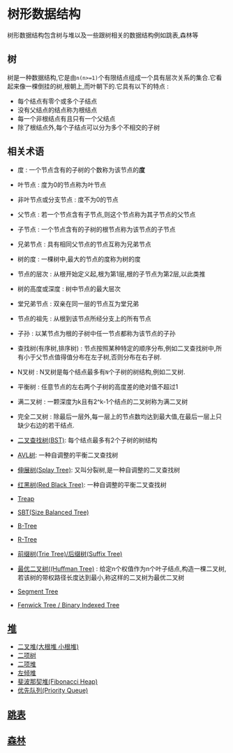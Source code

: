 # 树形数据结构

树形数据结构包含树与堆以及一些跟树相关的数据结构例如跳表,森林等

## 树

树是一种数据结构,它是由`n(n>=1)`个有限结点组成一个具有层次关系的集合.它看起来像一棵倒挂的树,根朝上,而叶朝下的.它具有以下的特点 :

* 每个结点有零个或多个子结点
* 没有父结点的结点称为根结点
* 每一个非根结点有且只有一个父结点
* 除了根结点外,每个子结点可以分为多个不相交的子树

## 相关术语

* 度 : 一个节点含有的子树的个数称为该节点的**度**
* 叶节点 : 度为0的节点称为叶节点
* 非叶节点或分支节点 : 度不为0的节点
* 父节点 : 若一个节点含有子节点,则这个节点称为其子节点的父节点
* 子节点 : 一个节点含有的子树的根节点称为该节点的子节点
* 兄弟节点 : 具有相同父节点的节点互称为兄弟节点
* 树的度 : 一棵树中,最大的节点的度称为树的度
* 节点的层次 : 从根开始定义起,根为第1层,根的子节点为第2层,以此类推
* 树的高度或深度 : 树中节点的最大层次
* 堂兄弟节点 : 双亲在同一层的节点互为堂兄弟
* 节点的祖先 : 从根到该节点所经分支上的所有节点
* 子孙 : 以某节点为根的子树中任一节点都称为该节点的子孙
* 查找树(有序树,排序树) : 节点按照某种特定的顺序分布,例如二叉查找树中,所有小于父节点值得值分布在左子树,否则分布在右子树.
* N叉树 : N叉树是每个结点最多有`N`个子树的树结构,例如二叉树.
* 平衡树 : 任意节点的左右两个子树的高度差的绝对值不超过1
* 满二叉树 : 一颗深度为k且有2^k-1个结点的二叉树称为满二叉树
* 完全二叉树 : 除最后一层外,每一层上的节点数均达到最大值,在最后一层上只缺少右边的若干结点.

* [二叉查找树(BST)](./BinaryTree.md): 每个结点最多有2个子树的树结构
* [AVL树](./AVLTree.md): 一种自调整的平衡二叉查找树
* [伸展树(Splay Tree)](./SplayTree.md): 又叫分裂树,是一种自调整的二叉查找树
* [红黑树(Red Black Tree)](./RedBlackTree.md): 一种自调整的平衡二叉查找树
* [Treap](./Treap.md)
* [SBT(Size Balanced Tree)](./SizeBalancedTree.md)
* [B-Tree](./BTree.md)
* [R-Tree](./RTree.md)
* [前缀树(Trie Tree)/后缀树(Suffix Tree)](./TrieTreeAndSuffixTree.md)
* [最优二叉树((Huffman Tree)](./HuffmanTree.md) : 给定n个权值作为n个叶子结点,构造一棵二叉树,若该树的带权路径长度达到最小,称这样的二叉树为最优二叉树
* [Segment Tree](./SegmentTree.md)
* [Fenwick Tree / Binary Indexed Tree](./FenwickTree.md)

## [堆](./Heap.md)

* [二叉堆(大根堆 小根堆)](./Heap.md#二叉堆)
* [二项树](./Heap.md#二项树)
* [二项堆](./Heap.md#二项堆)
* [左倾堆](./Heap.md#左倾堆)
* [斐波那契堆(Fibonacci Heap)](./Heap.md#斐波那契堆)
* [优先队列(Priority Queue)](./Heap.md#优先队列)

## [跳表](./SkipList.md)

## [森林](./Forest.md)